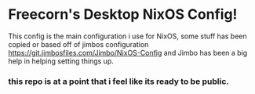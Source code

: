 # Freecorn's Desktop NixOS Config!

This config is the main configuration i use for NixOS, some stuff has been copied or based off of jimbos configuration
https://git.jimbosfiles.com/Jimbo/NixOS-Config and Jimbo has been a big help in helping setting things up.

### this repo is at a point that i feel like its ready to be public.
